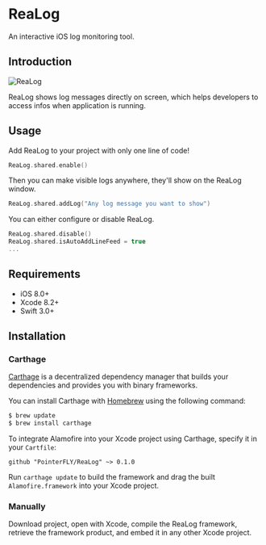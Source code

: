 # ReaLog
An interactive iOS log monitoring tool.

## Introduction
![ReaLog](https://github.com/PointerFLY/warehouse/blob/master/gifs/ReaLog.gif)

ReaLog shows log messages directly on screen, which helps developers to access infos when application is running.

## Usage
Add ReaLog to your project with only one line of code!

```Swift
ReaLog.shared.enable()
```
Then you can make visible logs anywhere, they'll show on the ReaLog window.

```Swift
ReaLog.shared.addLog("Any log message you want to show")
```

You can either configure or disable ReaLog. 

```Swift
ReaLog.shared.disable()
ReaLog.shared.isAutoAddLineFeed = true
...
```

## Requirements
- iOS 8.0+ 
- Xcode 8.2+
- Swift 3.0+

## Installation

### Carthage

[Carthage](https://github.com/Carthage/Carthage) is a decentralized dependency manager that builds your dependencies and provides you with binary frameworks.

You can install Carthage with [Homebrew](http://brew.sh/) using the following command:

```bash
$ brew update
$ brew install carthage
```

To integrate Alamofire into your Xcode project using Carthage, specify it in your `Cartfile`:

```ogdl
github "PointerFLY/ReaLog" ~> 0.1.0
```
Run `carthage update` to build the framework and drag the built `Alamofire.framework` into your Xcode project.

### Manually 
Download project, open with Xcode, compile the ReaLog framework, retrieve the framework product, and embed it in any other Xcode project.





